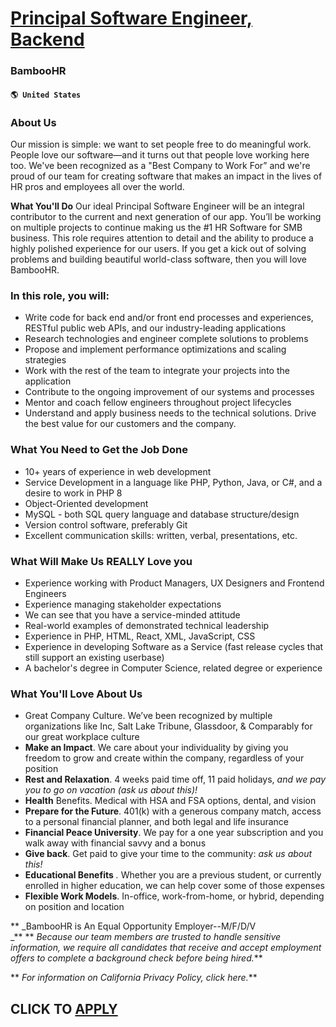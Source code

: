 # [Principal Software Engineer, Backend](https://www.remotewlb.com/apply/principal-software-engineer-backend-40513)  
### BambooHR  
#### `🌎 United States`  

### About Us

Our mission is simple: we want to set people free to do meaningful work. People love our software—and it turns out that people love working here too. We've been recognized as a "Best Company to Work For” and we're proud of our team for creating software that makes an impact in the lives of HR pros and employees all over the world.

 **What You'll Do** Our ideal Principal Software Engineer will be an integral contributor to the current and next generation of our app. You’ll be working on multiple projects to continue making us the #1 HR Software for SMB business. This role requires attention to detail and the ability to produce a highly polished experience for our users. If you get a kick out of solving problems and building beautiful world-class software, then you will love BambooHR.

###  In this role, you will:

  * Write code for back end and/or front end processes and experiences, RESTful public web APIs, and our industry-leading applications
  * Research technologies and engineer complete solutions to problems
  * Propose and implement performance optimizations and scaling strategies
  * Work with the rest of the team to integrate your projects into the application
  * Contribute to the ongoing improvement of our systems and processes
  * Mentor and coach fellow engineers throughout project lifecycles
  * Understand and apply business needs to the technical solutions. Drive the best value for our customers and the company.

### What You Need to Get the Job Done

  * 10+ years of experience in web development
  * Service Development in a language like PHP, Python, Java, or C#, and a desire to work in PHP 8
  * Object-Oriented development
  * MySQL - both SQL query language and database structure/design
  * Version control software, preferably Git
  * Excellent communication skills: written, verbal, presentations, etc.

###  What Will Make Us REALLY Love you

  * Experience working with Product Managers, UX Designers and Frontend Engineers
  * Experience managing stakeholder expectations
  * We can see that you have a service-minded attitude
  * Real-world examples of demonstrated technical leadership
  * Experience in PHP, HTML, React, XML, JavaScript, CSS
  * Experience in developing Software as a Service (fast release cycles that still support an existing userbase)
  * A bachelor's degree in Computer Science, related degree or experience

### What You'll Love About Us

  * Great Company Culture. We’ve been recognized by multiple organizations like Inc, Salt Lake Tribune, Glassdoor, & Comparably for our great workplace culture
  *  **Make an Impact**. We care about your individuality by giving you freedom to grow and create within the company, regardless of your position
  *  **Rest and Relaxation**. 4 weeks paid time off, 11 paid holidays, _and we pay you to go on vacation (ask us about this)!_
  *  **Health** Benefits. Medical with HSA and FSA options, dental, and vision
  *  **Prepare for the Future**. 401(k) with a generous company match, access to a personal financial planner, and both legal and life insurance
  *  **Financial Peace University**. We pay for a one year subscription and you walk away with financial savvy and a bonus
  *  **Give back**. Get paid to give your time to the community: _ask us about this!_
  *  **Educational Benefits** _._ Whether you are a previous student, or currently enrolled in higher education, we can help cover some of those expenses
  *  **Flexible Work Models**. In-office, work-from-home, or hybrid, depending on position and location

 ** _BambooHR is An Equal Opportunity Employer--M/F/D/V  
_** ** _Because our team members are trusted to handle sensitive information, we require all candidates that receive and accept employment offers to complete a background check before being hired._**

 ** _For information on California Privacy Policy, click here._**

  
## CLICK TO [APPLY](https://www.remotewlb.com/apply/principal-software-engineer-backend-40513)

